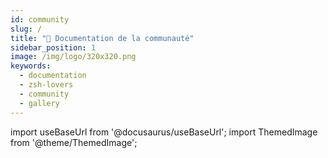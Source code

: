 ```yaml
---
id: community
slug: /
title: "👥 Documentation de la communauté"
sidebar_position: 1
image: /img/logo/320x320.png
keywords:
  - documentation
  - zsh-lovers
  - community
  - gallery
---
```


<!-- @format -->

import useBaseUrl from '@docusaurus/useBaseUrl';
import ThemedImage from '@theme/ThemedImage';

<span className="RightView">
  <ThemedImage
  className="ImageView"
  alt="Zsh Image"
  sources={{
      light: useBaseUrl('>
</span>
